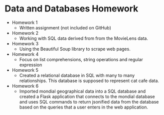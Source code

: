 # Data and Databases Homework
- Homework 1
  - Written assignment (not included on GitHub)
- Homework 2
  - Working with SQL data derived from from the MovieLens data.
- Homework 3
  - Using the Beautiful Soup library to scrape web pages.
- Homework 4
  - Focus on list comprehensions, string operations and regular expression
- Homework 5
  - Created a relational database in SQL with many to many relationships. This database is supposed to represent cat cafe data.
- Homework 6
  - Imported mondial geographical data into a SQL database and created a Flask application that connects to the mondial database and uses SQL commands to return jsonified data from the database based on the queries that a user enters in the web application. 
